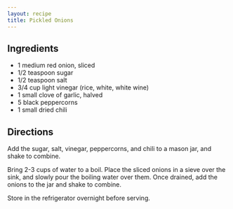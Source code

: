 ```yaml
---
layout: recipe
title: Pickled Onions
---
```


## Ingredients

* 1 medium red onion, sliced
* 1/2 teaspoon sugar
* 1/2 teaspoon salt
* 3/4 cup light vinegar (rice, white, white wine)
* 1 small clove of garlic, halved
* 5 black peppercorns
* 1 small dried chili

## Directions

Add the sugar, salt, vinegar, peppercorns, and chili to a mason jar, and
shake to combine.

Bring 2-3 cups of water to a boil. Place the sliced onions in a sieve
over the sink, and slowly pour the boiling water over them. Once
drained, add the onions to the jar and shake to combine.

Store in the refrigerator overnight before serving.
